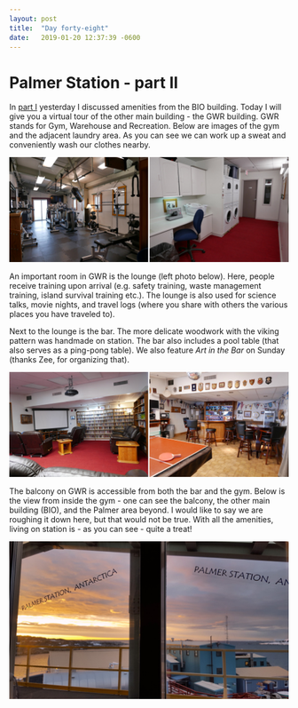 ```yaml
---
layout: post
title:  "Day forty-eight"
date:   2019-01-20 12:37:39 -0600
---
```

# Palmer Station - part II
In [part I](https://natasjavgestel.github.io/blog/2019/01/19/day-fortyseven) yesterday I discussed amenities from the BIO building. Today I will give you a virtual tour of the other main building - the GWR building. GWR stands for Gym, Warehouse and Recreation. Below are images of the gym and the adjacent laundry area. As you can see we can work up a sweat and conveniently wash our clothes nearby. 

![GWR gym and laundry room](/assets/blog_photos/190120/GWR_1.jpg)

An important room in GWR is the lounge (left photo below). Here, people receive training upon arrival (e.g. safety training, waste management training, island survival training etc.). The lounge is also used for science talks, movie nights, and travel logs (where you share with others the various places you have traveled to).

Next to the lounge is the bar. The more delicate woodwork with the viking pattern was handmade on station. The bar also includes a pool table (that also serves as a ping-pong table). We also feature *Art in the Bar* on Sunday (thanks Zee, for organizing that).

![Lounge and bar](/assets/blog_photos/190120/GWR_2.jpg)

The balcony on GWR is accessible from both the bar and the gym. Below is the view from inside the gym - one can see the balcony, the other main building (BIO), and the Palmer area beyond. I would like to say we are roughing it down here, but that would not be true. With all the amenities, living on station is - as you can see - quite a treat!

![View from the gym](/assets/blog_photos/190120/20181229_231311_001.jpg)
